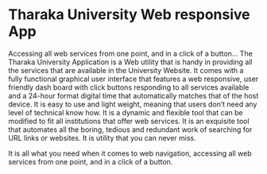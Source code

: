 # Tharaka University Web responsive App
Accessing all web services from one point, and in a click of a button…
The Tharaka University Application is a Web utility that is handy in providing all the services that are available in the University Website. It comes with a fully functional graphical user interface that features a web responsive, user friendly dash board with click buttons responding to all services available and a 24-hour format digital time that automatically matches that of the host device.
 It is easy to use and light weight, meaning that users don’t need any level of technical know how. It is a dynamic and flexible tool that can be modified to fit all institutions that offer web services. It is an exquisite tool that automates all the boring, tedious and redundant work of searching for URL links or websites. It is utility that you can never miss.

It is all what you need when it comes to web navigation, accessing all web services from one point, and in a click of a button.
